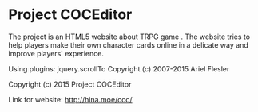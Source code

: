 # Project COCEditor
The project is an HTML5 website about TRPG game <Call of Cthulhu>.
The website tries to help players make their own character cards online in a delicate way and improve players' experience.

Using plugins: jquery.scrollTo  Copyright (c) 2007-2015 Ariel Flesler

Copyright (c) 2015 Project COCEditor

Link for website: http://hina.moe/coc/
